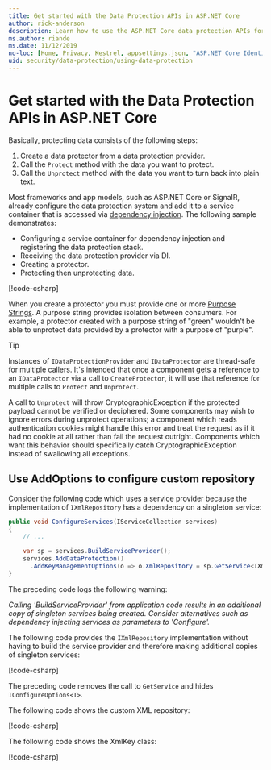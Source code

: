 ```yaml
---
title: Get started with the Data Protection APIs in ASP.NET Core
author: rick-anderson
description: Learn how to use the ASP.NET Core data protection APIs for protecting and unprotecting data in an app.
ms.author: riande
ms.date: 11/12/2019
no-loc: [Home, Privacy, Kestrel, appsettings.json, "ASP.NET Core Identity", cookie, Cookie, Blazor, "Blazor Server", "Blazor WebAssembly", "Identity", "Let's Encrypt", Razor, SignalR]
uid: security/data-protection/using-data-protection
---
```

# Get started with the Data Protection APIs in ASP.NET Core

<a name="security-data-protection-getting-started"></a>

Basically, protecting data consists of the following steps:

1. Create a data protector from a data protection provider.
1. Call the `Protect` method with the data you want to protect.
1. Call the `Unprotect` method with the data you want to turn back into plain text.

Most frameworks and app models, such as ASP.NET Core or SignalR, already configure the data protection system and add it to a service container that is accessed via [dependency injection](xref:fundamentals/dependency-injection). The following sample demonstrates:

* Configuring a service container for dependency injection and registering the data protection stack.
* Receiving the data protection provider via DI.
* Creating a protector.
* Protecting then unprotecting data.

[!code-csharp[](../../security/data-protection/using-data-protection/samples/protectunprotect.cs?highlight=26,34,35,36,37,38,39,40)]

When you create a protector you must provide one or more [Purpose Strings](xref:security/data-protection/consumer-apis/purpose-strings). A purpose string provides isolation between consumers. For example, a protector created with a purpose string of "green" wouldn't be able to unprotect data provided by a protector with a purpose of "purple".

>[!TIP]
> Instances of `IDataProtectionProvider` and `IDataProtector` are thread-safe for multiple callers. It's intended that once a component gets a reference to an `IDataProtector` via a call to `CreateProtector`, it will use that reference for multiple calls to `Protect` and `Unprotect`.
>
>A call to `Unprotect` will throw CryptographicException if the protected payload cannot be verified or deciphered. Some components may wish to ignore errors during unprotect operations; a component which reads authentication cookies might handle this error and treat the request as if it had no cookie at all rather than fail the request outright. Components which want this behavior should specifically catch CryptographicException instead of swallowing all exceptions.

<a name="add-opt"></a>

## Use AddOptions to configure custom repository

Consider the following code which uses a service provider because the implementation of `IXmlRepository` has a dependency on a singleton service:

```csharp
public void ConfigureServices(IServiceCollection services)
{
    // ...

    var sp = services.BuildServiceProvider();
    services.AddDataProtection()
      .AddKeyManagementOptions(o => o.XmlRepository = sp.GetService<IXmlRepository>());
}
```

The preceding code logs the following warning:

  *Calling 'BuildServiceProvider' from application code results in an additional copy of singleton services being created. Consider alternatives such as dependency injecting services as parameters to 'Configure'.*

The following code provides the `IXmlRepository` implementation without having to build the service provider and therefore making additional copies of singleton services:

[!code-csharp[](~/security/data-protection/using-data-protection/samples/CustomXMLrepo/CustomXMLrepo/Startup.cs?name=snippet)]

The preceding code removes the call to `GetService` and hides `IConfigureOptions<T>`.

The following code shows the custom XML repository:

[!code-csharp[](~/security/data-protection/using-data-protection/samples/CustomXMLrepo/CustomXMLrepo/CustomXmlRepository.cs)]

The following code shows the XmlKey class:

[!code-csharp[](~/security/data-protection/using-data-protection/samples/CustomXMLrepo/CustomXMLrepo/XmlKey.cs?name=snippet)]